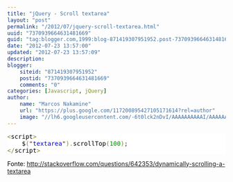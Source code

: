 ```yaml
---
title: "jQuery - Scroll textarea"
layout: "post"
permalink: "/2012/07/jquery-scroll-textarea.html"
uuid: "7370939664631481669"
guid: "tag:blogger.com,1999:blog-871419307951952.post-7370939664631481669"
date: "2012-07-23 13:57:00"
updated: "2012-07-23 13:57:09"
description: 
blogger:
    siteid: "871419307951952"
    postid: "7370939664631481669"
    comments: "0"
categories: [Javascript, jQuery]
author: 
    name: "Marcos Nakamine"
    url: "https://plus.google.com/117200895427105171614?rel=author"
    image: "//lh6.googleusercontent.com/-6t0lck2nDvI/AAAAAAAAAAI/AAAAAAAAOBw/_9ON3AiIr48/s32-c/photo.jpg"
---
```


<div class="css-full-post-content js-full-post-content">
<pre style='color:#000000;background:#ffffff;'><span style='color:#808030; '>&lt;</span>script<span style='color:#808030; '>></span><br />    $<span style='color:#808030; '>(</span><span style='color:#800000; '>"</span><span style='color:#0000e6; '>textarea</span><span style='color:#800000; '>"</span><span style='color:#808030; '>)</span><span style='color:#808030; '>.</span>scrollTop<span style='color:#808030; '>(</span><span style='color:#008c00; '>100</span><span style='color:#808030; '>)</span><span style='color:#800080; '>;</span><br /><span style='color:#808030; '>&lt;</span><span style='color:#808030; '>/</span>script<span style='color:#808030; '>></span><br /></pre> <div style="color: black;">Fonte: <a href="http://stackoverflow.com/questions/642353/dynamically-scrolling-a-textarea" target="_blank">http://stackoverflow.com/questions/642353/dynamically-scrolling-a-textarea</a></div>
</div>